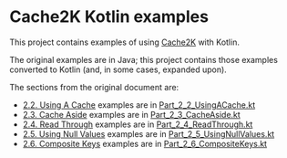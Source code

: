 # Cache2K Kotlin examples
This project contains examples of using [Cache2K](https://cache2k.org) with Kotlin.

The original examples are in Java; this project contains those examples converted to
Kotlin (and, in some cases, expanded upon).

The sections from the original document are:
- [2.2. Using A Cache](https://cache2k.org/docs/latest/user-guide.html#using-a-cache)
  examples are in [Part_2_2_UsingACache.kt](src/main/java/kotlin/dashfwd/Part_2_2_UsingACache.kt)
- [2.3. Cache Aside](https://cache2k.org/docs/latest/user-guide.html#cache-aside)
  examples are in [Part_2_3_CacheAside.kt](src/main/java/kotlin/dashfwd/Part_2_3_CacheAside.kt)
- [2.4. Read Through](https://cache2k.org/docs/latest/user-guide.html#read-through)
  examples are in [Part_2_4_ReadThrough.kt](src/main/java/kotlin/dashfwd/Part_2_4_ReadThrough.kt)
- [2.5. Using Null Values](https://cache2k.org/docs/latest/user-guide.html#using-null-values)
  examples are in [Part_2_5_UsingNullValues.kt](src/main/java/kotlin/dashfwd/Part_2_5_UsingNullValues.kt)
- [2.6. Composite Keys](https://cache2k.org/docs/latest/user-guide.html#composite-keys)
  examples are in [Part_2_6_CompositeKeys.kt](src/main/java/kotlin/dashfwd/Part_2_6_CompositeKeys.kt)
